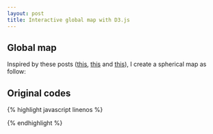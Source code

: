 ```yaml
---
layout: post
title: Interactive global map with D3.js
---
```


## Global map
Inspired by these posts ([this](http://techslides.com/demos/d3/worldmap-template.html), [this](http://bl.ocks.org/d3byex/0786bb8a413cac6a5f79) and [this](http://bl.ocks.org/patricksurry/5721459)), I create a spherical map as follow:

<!-- more -->

<div id='globalMap'>
<script src="http://d3js.org/d3.v3.min.js"></script>
<script src="http://d3js.org/topojson.v1.min.js"></script>
<script>
	var width=600,height=600
	var projection=d3.geo.orthographic()
		.scale(300)
		.clipAngle(90)
		.translate([width/2,height/2])

	var path=d3.geo.path()
		.projection(projection)

	var svg=d3.select('#globalMap')
		.append('svg')
		.attr({
			width:width,
			height:height,
			id:'sphericalMap'
		})
		.on("mousedown", mousedown)
	    .on("mousemove", mousemove)
	    .on("mouseup", mouseup)
	    .style({
            display:'block',
            margin:'0 auto',
            'background-color':'#dadaeb'     
        })

	var g=svg.append('g')

	var tooltip=d3.select('#globalMap')
		.append('div')
		.attr('class','tooltip')

	var url='https://raw.githubusercontent.com/altitudelabs/wanderawetest/master/app/map_data/world-topo-min.json';
	d3.json(url,function(error,world) {
		var countries=topojson.feature(world,world.objects.countries).features
		var neighbors=topojson.neighbors(world.objects.countries.geometries)
		var graticule=d3.geo.graticule()
		var color=d3.scale.category10()

		g.append('path')
			.datum(graticule)
			.attr({
				'd':path,
				class:'graticule'
			})
			.style({
				fill:'none',
				stroke:'#777',
				'stroke-width':'0.5px',
				'stroke-opacity':0.4
			})

		g.selectAll('.country')
			.data(countries)
			.enter()
			.append('path')
			.attr({
				d:path,
				fill:function(d,i) {
					return color(d.color=d3.max(neighbors[i],
						function (n) {return countries[n].color;})+1|0)
				},
				opacity:0.7
			})
			.on('mousemove',function(d,i) {
				var mouse=d3.mouse(svg.node()).map(function(d) {return parseInt(d)})

				d3.select(this).attr({
					'stroke-width':2,
					stroke:'white'
				})

				tooltip.attr('style','left:'+(mouse[0]+document.getElementById('sphericalMap').offsetLeft+10)+'px;top:'+(mouse[1]+document.getElementById('sphericalMap').offsetTop-15)+'px')
					.style({
						position:'absolute',
						background:'white',
						'font-size':'14px'
					})
					.html(d.properties.name)		
			})
			.on('mouseout',function(d) {
				d3.select(this).attr({
					'stroke-width':0,
					stroke:'none'
				})
				tooltip.style('display','none')
			})			
	})
	
	function trackballAngles(pt) {  	  
	  var r = projection.scale();
	  var c = projection.translate();
	  var x = pt[0] - c[0], y = - (pt[1] - c[1]), ss = x*x + y*y;

	  var z = r*r > 2 * ss ? Math.sqrt(r*r - ss) : r*r / 2 / Math.sqrt(ss);  

	  var lambda = Math.atan2(x, z) * 180 / Math.PI; 
	  var phi = Math.atan2(y, z) * 180 / Math.PI
	  return [lambda, phi];
	}
	
	function composedRotation(λ, ϕ, γ, δλ, δϕ) {
	    λ = Math.PI / 180 * λ;
	    ϕ = Math.PI / 180 * ϕ;
	    γ = Math.PI / 180 * γ;
	    δλ = Math.PI / 180 * δλ;
	    δϕ = Math.PI / 180 * δϕ;
	    
	    var sλ = Math.sin(λ), sϕ = Math.sin(ϕ), sγ = Math.sin(γ), 
	        sδλ = Math.sin(δλ), sδϕ = Math.sin(δϕ),
	        cλ = Math.cos(λ), cϕ = Math.cos(ϕ), cγ = Math.cos(γ), 
	        cδλ = Math.cos(δλ), cδϕ = Math.cos(δϕ);

	    var m00 = -sδλ * sλ * cϕ + (sγ * sλ * sϕ + cγ * cλ) * cδλ,
	            m01 = -sγ * cδλ * cϕ - sδλ * sϕ,
	                m02 = sδλ * cλ * cϕ - (sγ * sϕ * cλ - sλ * cγ) * cδλ,
	        m10 = - sδϕ * sλ * cδλ * cϕ - (sγ * sλ * sϕ + cγ * cλ) * sδλ * sδϕ - (sλ * sϕ * cγ - sγ * cλ) * cδϕ,
	            m11 = sδλ * sδϕ * sγ * cϕ - sδϕ * sϕ * cδλ + cδϕ * cγ * cϕ,
	                 m12 = sδϕ * cδλ * cλ * cϕ + (sγ * sϕ * cλ - sλ * cγ) * sδλ * sδϕ + (sϕ * cγ * cλ + sγ * sλ) * cδϕ,
	        m20 = - sλ * cδλ * cδϕ * cϕ - (sγ * sλ * sϕ + cγ * cλ) * sδλ * cδϕ + (sλ * sϕ * cγ - sγ * cλ) * sδϕ,
	            m21 = sδλ * sγ * cδϕ * cϕ - sδϕ * cγ * cϕ - sϕ * cδλ * cδϕ,
	                 m22 = cδλ * cδϕ * cλ * cϕ + (sγ * sϕ * cλ - sλ * cγ) * sδλ * cδϕ - (sϕ * cγ * cλ + sγ * sλ) * sδϕ;
	                 
	    if (m01 != 0 || m11 != 0) {
	         γ_ = Math.atan2(-m01, m11);
	         ϕ_ = Math.atan2(-m21, Math.sin(γ_) == 0 ? m11 / Math.cos(γ_) : - m01 / Math.sin(γ_));
	         λ_ = Math.atan2(-m20, m22);
	    } else {
	         γ_ = Math.atan2(m10, m00) - m21 * λ;
	         ϕ_ = - m21 * Math.PI / 2;
	         λ_ = λ;       
	    }
	    
	    return([λ_ * 180 / Math.PI, ϕ_ * 180 / Math.PI, γ_ * 180 / Math.PI]);
	}
	    
	var m0 = null,
	    o0;
	  
	function mousedown() {  
	  m0 = trackballAngles(d3.mouse(svg[0][0]));
	  o0 = projection.rotate();
	  d3.event.preventDefault();
	}

	function mousemove() {
	  if (m0) { 
	    var m1 = trackballAngles(d3.mouse(svg[0][0]));	    
	    o1 = composedRotation(o0[0], o0[1], o0[2], m1[0] - m0[0], m1[1] - m0[1])	   
	    projection.rotate(o1);	    	    
	    svg.selectAll("path").attr("d", path); 
	  }
	}

	function mouseup() {
	  if (m0) {
	    mousemove();
	    m0 = null;
	  }
	}
</script>
</div>


## Original codes
{% highlight javascript linenos %}
<script src="http://d3js.org/d3.v3.min.js"></script>
<script src="http://d3js.org/topojson.v1.min.js"></script>
<script>
	var width=600,height=600
	var projection=d3.geo.orthographic()
		.scale(300)
		.clipAngle(90)
		.translate([width/2,height/2])

	var path=d3.geo.path()
		.projection(projection)

	var svg=d3.select('#globalMap')
		.append('svg')
		.attr({
			width:width,
			height:height,
			id:'sphericalMap'
		})
		.on("mousedown", mousedown)
	    .on("mousemove", mousemove)
	    .on("mouseup", mouseup)
	    .style({
            display:'block',
            margin:'0 auto',
            'background-color':'#dadaeb'
        })

	var g=svg.append('g')

	var tooltip=d3.select('#globalMap')
		.append('div')
		.attr('class','tooltip')

	var url='https://raw.githubusercontent.com/altitudelabs/wanderawetest/master/app/map_data/world-topo-min.json';
	d3.json(url,function(error,world) {
		var countries=topojson.feature(world,world.objects.countries).features
		var neighbors=topojson.neighbors(world.objects.countries.geometries)
		var graticule=d3.geo.graticule()
		var color=d3.scale.category10()

		g.append('path')
			.datum(graticule)
			.attr({
				'd':path,
				class:'graticule'
			})
			.style({
				fill:'none',
				stroke:'#777',
				'stroke-width':'0.5px',
				'stroke-opacity':0.4
			})

		g.selectAll('.country')
			.data(countries)
			.enter()
			.append('path')
			.attr({
				d:path,
				fill:function(d,i) {
					return color(d.color=d3.max(neighbors[i],
						function (n) {return countries[n].color;})+1|0)
				},
				opacity:0.7
			})
			.on('mousemove',function(d,i) {
				var mouse=d3.mouse(svg.node()).map(function(d) {return parseInt(d)})

				d3.select(this).attr({
					'stroke-width':2,
					stroke:'white'
				})

				tooltip.attr('style','left:'+
					(mouse[0]+document.getElementById('sphericalMap').offsetLeft+10)+'px;top:'+
					(mouse[1]+document.getElementById('sphericalMap').offsetTop-15)+'px')
					.style({
						position:'absolute',
						background:'white',
						'font-size':'14px'
					})
					.html(d.properties.name)		
			})
			.on('mouseout',function(d) {
				d3.select(this).attr({
					'stroke-width':0,
					stroke:'none'
				})
				tooltip.style('display','none')
			})			
	})
	
	// Functions listed below for spherical rotation are copied from http://bl.ocks.org/patricksurry/5721459.
	function trackballAngles(pt) {  	  
	  var r = projection.scale();
	  var c = projection.translate();
	  var x = pt[0] - c[0], y = - (pt[1] - c[1]), ss = x*x + y*y;

	  var z = r*r > 2 * ss ? Math.sqrt(r*r - ss) : r*r / 2 / Math.sqrt(ss);  

	  var lambda = Math.atan2(x, z) * 180 / Math.PI; 
	  var phi = Math.atan2(y, z) * 180 / Math.PI
	  return [lambda, phi];
	}
	
	function composedRotation(λ, ϕ, γ, δλ, δϕ) {
	    λ = Math.PI / 180 * λ;
	    ϕ = Math.PI / 180 * ϕ;
	    γ = Math.PI / 180 * γ;
	    δλ = Math.PI / 180 * δλ;
	    δϕ = Math.PI / 180 * δϕ;
	    
	    var sλ = Math.sin(λ), sϕ = Math.sin(ϕ), sγ = Math.sin(γ), 
	        sδλ = Math.sin(δλ), sδϕ = Math.sin(δϕ),
	        cλ = Math.cos(λ), cϕ = Math.cos(ϕ), cγ = Math.cos(γ), 
	        cδλ = Math.cos(δλ), cδϕ = Math.cos(δϕ);

	    var m00 = -sδλ * sλ * cϕ + (sγ * sλ * sϕ + cγ * cλ) * cδλ,
	            m01 = -sγ * cδλ * cϕ - sδλ * sϕ,
	                m02 = sδλ * cλ * cϕ - (sγ * sϕ * cλ - sλ * cγ) * cδλ,
	        m10 = - sδϕ * sλ * cδλ * cϕ - (sγ * sλ * sϕ + cγ * cλ) * sδλ * sδϕ - (sλ * sϕ * cγ - sγ * cλ) * cδϕ,
	            m11 = sδλ * sδϕ * sγ * cϕ - sδϕ * sϕ * cδλ + cδϕ * cγ * cϕ,
	                 m12 = sδϕ * cδλ * cλ * cϕ + (sγ * sϕ * cλ - sλ * cγ) * sδλ * sδϕ + (sϕ * cγ * cλ + sγ * sλ) * cδϕ,
	        m20 = - sλ * cδλ * cδϕ * cϕ - (sγ * sλ * sϕ + cγ * cλ) * sδλ * cδϕ + (sλ * sϕ * cγ - sγ * cλ) * sδϕ,
	            m21 = sδλ * sγ * cδϕ * cϕ - sδϕ * cγ * cϕ - sϕ * cδλ * cδϕ,
	                 m22 = cδλ * cδϕ * cλ * cϕ + (sγ * sϕ * cλ - sλ * cγ) * sδλ * cδϕ - (sϕ * cγ * cλ + sγ * sλ) * sδϕ;
	                 
	    if (m01 != 0 || m11 != 0) {
	         γ_ = Math.atan2(-m01, m11);
	         ϕ_ = Math.atan2(-m21, Math.sin(γ_) == 0 ? m11 / Math.cos(γ_) : - m01 / Math.sin(γ_));
	         λ_ = Math.atan2(-m20, m22);
	    } else {
	         γ_ = Math.atan2(m10, m00) - m21 * λ;
	         ϕ_ = - m21 * Math.PI / 2;
	         λ_ = λ;       
	    }
	    
	    return([λ_ * 180 / Math.PI, ϕ_ * 180 / Math.PI, γ_ * 180 / Math.PI]);
	}
	    
	var m0 = null,
	    o0;
	  
	function mousedown() {  
	  m0 = trackballAngles(d3.mouse(svg[0][0]));
	  o0 = projection.rotate();
	  d3.event.preventDefault();
	}

	function mousemove() {
	  if (m0) { 
	    var m1 = trackballAngles(d3.mouse(svg[0][0]));	    
	    o1 = composedRotation(o0[0], o0[1], o0[2], m1[0] - m0[0], m1[1] - m0[1])	   
	    projection.rotate(o1);	    	    
	    svg.selectAll("path").attr("d", path); 
	  }
	}

	function mouseup() {
	  if (m0) {
	    mousemove();
	    m0 = null;
	  }
	}
</script>
{% endhighlight %}
